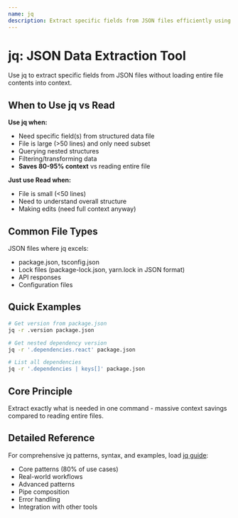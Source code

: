 ```yaml
---
name: jq
description: Extract specific fields from JSON files efficiently using jq instead of reading entire files, saving 80-95% context.
---
```


# jq: JSON Data Extraction Tool

Use jq to extract specific fields from JSON files without loading entire file contents into context.

## When to Use jq vs Read

**Use jq when:**
- Need specific field(s) from structured data file
- File is large (>50 lines) and only need subset
- Querying nested structures
- Filtering/transforming data
- **Saves 80-95% context** vs reading entire file

**Just use Read when:**
- File is small (<50 lines)
- Need to understand overall structure
- Making edits (need full context anyway)

## Common File Types

JSON files where jq excels:
- package.json, tsconfig.json
- Lock files (package-lock.json, yarn.lock in JSON format)
- API responses
- Configuration files

## Quick Examples

```bash
# Get version from package.json
jq -r .version package.json

# Get nested dependency version
jq -r '.dependencies.react' package.json

# List all dependencies
jq -r '.dependencies | keys[]' package.json
```

## Core Principle

Extract exactly what is needed in one command - massive context savings compared to reading entire files.

## Detailed Reference

For comprehensive jq patterns, syntax, and examples, load [jq guide](./reference/jq-guide.md):
- Core patterns (80% of use cases)
- Real-world workflows
- Advanced patterns
- Pipe composition
- Error handling
- Integration with other tools
